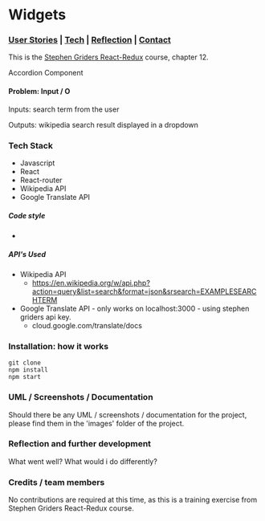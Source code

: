 # Widgets

### [User Stories](#user_story) | [Tech](#tech) | [Reflection](#reflection) | [Contact](#contact)

This is the [Stephen Griders React-Redux](https://www.udemy.com/course/react-redux) course, chapter 12.

Accordion Component 

#### Problem: Input / O

Inputs: search term from the user

Outputs: wikipedia search result displayed in a dropdown


### <a name="Tech">Tech Stack</a>

* Javascript
* React
* React-router
* Wikipedia API
* Google Translate API

##### Code style

* 

##### API's Used

* Wikipedia API
    * https://en.wikipedia.org/w/api.php?action=query&list=search&format=json&srsearch=EXAMPLESEARCHTERM
* Google Translate API - only works on localhost:3000 - using stephen griders api key.
    * cloud.google.com/translate/docs

### <a name="installation">Installation: how it works</a>

```
git clone
npm install
npm start
```

### <a name="screenshots"> UML / Screenshots / Documentation</a>

Should there be any UML / screenshots / documentation for the project, please find them in the 'images' folder of the 
project.

### <a name="reflection">Reflection and further development</a>

What went well?
What would i do differently?

### Credits / team members

No contributions are required at this time, as this is a training exercise from Stephen Griders React-Redux course.
